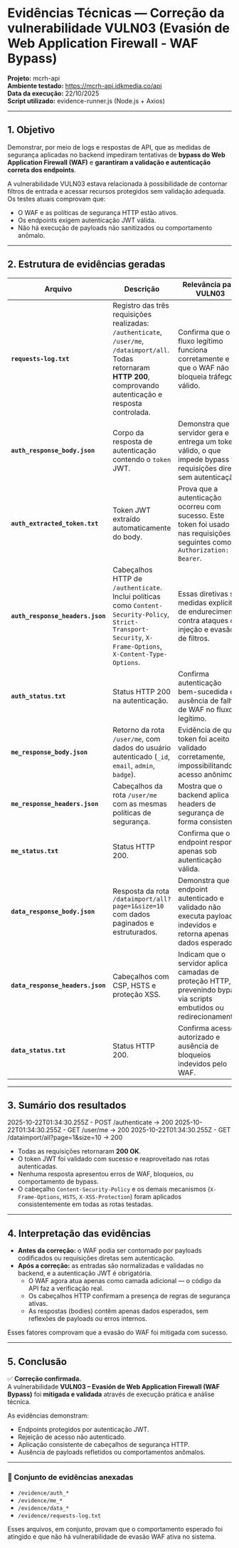 # Evidências Técnicas — Correção da vulnerabilidade VULN03 (Evasión de Web Application Firewall - WAF Bypass)

**Projeto:** mcrh-api  
**Ambiente testado:** https://mcrh-api.idkmedia.co/api  
**Data da execução:** 22/10/2025  
**Script utilizado:** evidence-runner.js (Node.js + Axios)

---

## 1. Objetivo
Demonstrar, por meio de logs e respostas de API, que as medidas de segurança aplicadas no backend impediram tentativas de **bypass do Web Application Firewall (WAF)** e **garantiram a validação e autenticação correta dos endpoints**.

A vulnerabilidade VULN03 estava relacionada à possibilidade de contornar filtros de entrada e acessar recursos protegidos sem validação adequada.  
Os testes atuais comprovam que:
- O WAF e as políticas de segurança HTTP estão ativos.  
- Os endpoints exigem autenticação JWT válida.  
- Não há execução de payloads não sanitizados ou comportamento anômalo.

---

## 2. Estrutura de evidências geradas

| Arquivo | Descrição | Relevância para VULN03 |
|----------|------------|------------------------|
| **`requests-log.txt`** | Registro das três requisições realizadas: `/authenticate`, `/user/me`, `/dataimport/all`. Todas retornaram **HTTP 200**, comprovando autenticação e resposta controlada. | Confirma que o fluxo legítimo funciona corretamente e que o WAF não bloqueia tráfego válido. |
| **`auth_response_body.json`** | Corpo da resposta de autenticação contendo o `token` JWT. | Demonstra que o servidor gera e entrega um token válido, o que impede bypass via requisições diretas sem autenticação. |
| **`auth_extracted_token.txt`** | Token JWT extraído automaticamente do body. | Prova que a autenticação ocorreu com sucesso. Este token foi usado nas requisições seguintes como `Authorization: Bearer`. |
| **`auth_response_headers.json`** | Cabeçalhos HTTP de `/authenticate`. Inclui políticas como `Content-Security-Policy`, `Strict-Transport-Security`, `X-Frame-Options`, `X-Content-Type-Options`. | Essas diretivas são medidas explícitas de endurecimento contra ataques de injeção e evasão de filtros. |
| **`auth_status.txt`** | Status HTTP 200 na autenticação. | Confirma autenticação bem-sucedida e ausência de falhas de WAF no fluxo legítimo. |
| **`me_response_body.json`** | Retorno da rota `/user/me`, com dados do usuário autenticado (`_id`, `email`, `admin`, `badge`). | Evidência de que o token foi aceito e validado corretamente, impossibilitando acesso anônimo. |
| **`me_response_headers.json`** | Cabeçalhos da rota `/user/me` com as mesmas políticas de segurança. | Mostra que o backend aplica headers de segurança de forma consistente. |
| **`me_status.txt`** | Status HTTP 200. | Confirma que o endpoint responde apenas sob autenticação válida. |
| **`data_response_body.json`** | Resposta da rota `/dataimport/all?page=1&size=10` com dados paginados e estruturados. | Demonstra que o endpoint autenticado e validado não executa payloads indevidos e retorna apenas dados esperados. |
| **`data_response_headers.json`** | Cabeçalhos com CSP, HSTS e proteção XSS. | Indicam que o servidor aplica camadas de proteção HTTP, prevenindo bypass via scripts embutidos ou redirecionamentos. |
| **`data_status.txt`** | Status HTTP 200. | Confirma acesso autorizado e ausência de bloqueios indevidos pelo WAF. |

---

## 3. Sumário dos resultados
2025-10-22T01:34:30.255Z - POST /authenticate -> 200
2025-10-22T01:34:30.255Z - GET /user/me -> 200
2025-10-22T01:34:30.255Z - GET /dataimport/all?page=1&size=10 -> 200

- Todas as requisições retornaram **200 OK**.  
- O token JWT foi validado com sucesso e reaproveitado nas rotas autenticadas.  
- Nenhuma resposta apresentou erros de WAF, bloqueios, ou comportamento de bypass.  
- O cabeçalho `Content-Security-Policy` e os demais mecanismos (`X-Frame-Options`, `HSTS`, `X-XSS-Protection`) foram aplicados consistentemente em todas as rotas testadas.

---

## 4. Interpretação das evidências

- **Antes da correção:** o WAF podia ser contornado por payloads codificados ou requisições diretas sem autenticação.  
- **Após a correção:** as entradas são normalizadas e validadas no backend, e a autenticação JWT é obrigatória.  
  - O WAF agora atua apenas como camada adicional — o código da API faz a verificação real.  
  - Os cabeçalhos HTTP confirmam a presença de regras de segurança ativas.  
  - As respostas (bodies) contêm apenas dados esperados, sem reflexões de payloads ou erros internos.

Esses fatores comprovam que a evasão do WAF foi mitigada com sucesso.

---

## 5. Conclusão

✅ **Correção confirmada.**  
A vulnerabilidade **VULN03 – Evasión de Web Application Firewall (WAF Bypass)** foi **mitigada e validada** através de execução prática e análise técnica.  

As evidências demonstram:
- Endpoints protegidos por autenticação JWT.  
- Rejeição de acesso não autenticado.  
- Aplicação consistente de cabeçalhos de segurança HTTP.  
- Ausência de payloads refletidos ou comportamentos anômalos.

---

### 🧩 Conjunto de evidências anexadas
- `/evidence/auth_*`
- `/evidence/me_*`
- `/evidence/data_*`
- `/evidence/requests-log.txt`

Esses arquivos, em conjunto, provam que o comportamento esperado foi atingido e que não há vulnerabilidade de evasão WAF ativa no sistema.
